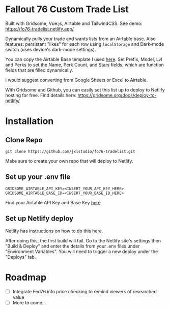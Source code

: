 # Fallout 76 Custom Trade List

Built with Gridsome, Vue.js, Airtable and TailwindCSS. See demo: <https://fo76-tradelist.netlify.app/>

Dynamically pulls your trade and wants lists from an Airtable base. Also features: persistant "likes" for each row using `localStorage` and Dark-mode switch (uses device's dark-mode settings).

You can copy the Airtable Base template I used [here](https://airtable.com/shr1RuKLNmY2LMKoe/tblUhmQeUnHVFn5e6/viwc7TVJmYQFvYXzN?blocks=hide). Set Prefix, Model, Lvl and Perks to set the Name, Perk Count, and Stars fields, which are function fields that are filled dynamically.

 I would suggest converting from Google Sheets or Excel to Airtable.

With Gridsome and Github, you can easily set this list up to deploy to Netlify hosting for free. Find details here: <https://gridsome.org/docs/deploy-to-netlify/>

# Installation

## Clone Repo

```
git clone https://github.com/jxlstudio/fo76-tradelist.git
```

Make sure to create your own repo that will deploy to Netlify.

## Set up your .env file

```
GRIDSOME_AIRTABLE_API_KEY=<INSERT_YOUR_API_KEY_HERE>
GRIDSOME_AIRTABLE_BASE_ID=<INSERT_YOUR_BASE_ID_HERE>
```

Find your Airtable API Key and Base Key [here](https://airtable.com/api).

## Set up Netlify deploy

Netlify has instructions on how to do this [here](https://www.netlify.com/blog/2016/09/29/a-step-by-step-guide-deploying-on-netlify/).

After doing this, the first build will fail. Go to the Netlify site's settings then "Build & Deploy" and enter the details from your .env files under "Environment Variables". You will need to trigger a new deploy under the "Deploys" tab.

# Roadmap

- [ ] Integrate Fed76.info price checking to remind viewers of researched value
- [ ] More to come...